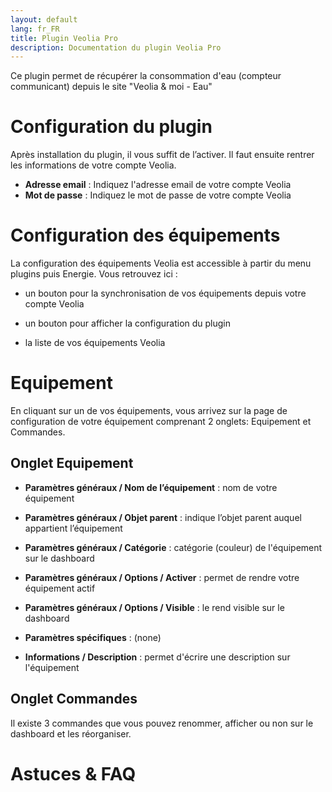 ```yaml
---
layout: default
lang: fr_FR
title: Plugin Veolia Pro
description: Documentation du plugin Veolia Pro
---
```


Ce plugin permet de récupérer la consommation d'eau (compteur communicant) depuis le site "Veolia & moi - Eau"

Configuration du plugin 
=======================

Après installation du plugin, il vous suffit de l’activer. Il faut ensuite rentrer les informations de votre compte Veolia.

-   **Adresse email** : Indiquez l'adresse email de votre compte Veolia
-   **Mot de passe** : Indiquez le mot de passe de votre compte Veolia

Configuration des équipements 
=============================

La configuration des équipements Veolia est accessible à partir du menu plugins puis Energie. Vous retrouvez ici :

-   un bouton pour la synchronisation de vos équipements depuis votre compte Veolia

-   un bouton pour afficher la configuration du plugin

-   la liste de vos équipements Veolia

Equipement
==========

En cliquant sur un de vos équipements, vous arrivez sur la page de configuration de votre équipement comprenant 2 onglets: Equipement et
Commandes.

Onglet Equipement
-----------------

-   **Paramètres généraux / Nom de l’équipement** : nom de votre équipement

-   **Paramètres généraux / Objet parent** : indique l’objet parent auquel appartient l’équipement

-   **Paramètres généraux / Catégorie** : catégorie (couleur) de l'équipement sur le dashboard

-   **Paramètres généraux / Options / Activer** : permet de rendre votre équipement actif

-   **Paramètres généraux / Options / Visible** : le rend visible sur le dashboard

-   **Paramètres spécifiques** : (none)

-   **Informations / Description** : permet d'écrire une description sur l'équipement

Onglet Commandes
----------------

Il existe 3 commandes que vous pouvez renommer, afficher ou non sur le dashboard et les réorganiser.



Astuces & FAQ
=============
